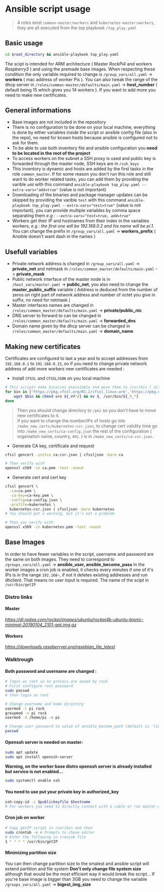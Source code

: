 # Ansible script usage

> 4 roles exist `common-master/workers` and `kubernetes-master/workers`, they are all executed from the top playbook `/top_play.yaml` 

## Basic usage
```bash
cd $root_directory && ansible-playbook top_play.yaml
```
The scipt is intended for ARM architecture ( Master *RockPi4* and workers *Raspberry3* ) and using the premade base images. When respecting these condition the only variable required to change is `/group_vars/all.yaml` -> **workers** ( mac address of worker Pis ). You can also tweak the range of the dhcp server in `/roles/common-master/defaults/main.yaml` -> **host_number** ( default being 15 which gives you 14 workers ). If you want to add more you need to make new certificates. 

## General informations 
* Base images are not included in the repository
* There is no configuration to be done on your local machine, everything is done by either variables inside the script or ansible config file (also in the repo), no need for known hosts because ansible is configured not to ask for them. 
* To be able to use both inventory file and ansible configuration you **need to be located in the root of the project**
* To access workers on the subnet a SSH proxy is used and public key is forwarded through the master node, SSH keys are in `/ssh_keys`
* This inventory is dynamic and hosts are added by the first tasks in the role `common_master`. If for some reason you don't run this role and still want to do worker related tasks, you can add them by providing the varible `add` with this command `ansible-playbook top_play.yaml --extra-vars="add=true"` (value is not important)
* Downloading of the binaries and package manager updates can be skipped by providing the varible `test` with this command `ansible-playbook top_play.yaml --extra-vars="test=true"` (value is not important), you can provide multiple variables by comma space separating them *e.g : `--extra-vars="test=true, add=true"`*
* Workers get their IP and hostnames from their index in the variables workers, *e.g : the first one will be 192.168.0.2 and his name will be pi.1*. You can change the prefix in `/group_vars/all.yaml` -> **workers_prefix** ( Ansible doesn't want dash in the names )

## Usefull variables 

* Private network address is changed in `/group_vars/all.yaml` -> **private_net** and netmask in `/roles/common_master/defaults/main.yaml` -> **private_mask**
* Public network interface of the master node is in `/host_vars/master.yaml` -> **public_net**, you also need to change the **master_public_suffix** variable ( Address is deduced from the number of zeros on right part of network address and number of octet you give in suffix, no need for netmask )
* Master interfaces names are changed in `/roles/common_master/defaults/main.yaml` -> **private/public_nic**
* DNS server to forward to can be changed in `/roles/common_master/defaults/main.yaml` -> **forwarded_dns**
* Domain name given by the dhcp server can be changed in `/roles/common_master/defaults/main.yaml` -> **domain_name**

## Making new certificates

Certificates are configured to last a year and to accept addresses from `192.168.0.1` to `192.168.0.15`, so if you need to change private network address of add more workers new certificates are needed : 

* Install `CFSSL` and `CFSSLJSON` on you local machine
```bash
# This scripts make binaries executable and move them to /usr/bin ( also rename bins so you don't have distro and architecture in the name )
for bin in {'https://pkg.cfssl.org/R1.2/cfssl_linux-arm','https://pkg.cfssl.org/R1.2/cfssljson_linux-arm'}; do 
    wget $bin && chmod u+x ${_##*/} && mv $_ /usr/bin/${_%_*}
done 
```
> Then you should change directory to `/pki` so you don't have to move new certificates to it.  
If you want to change the number/IPs of hosts go into `/make_new_certs/kubernetes-csr.json`, to change cert validity time go into `/make_new_certs/ca-config.json` the rest of the configuration ( organiation name, country, etc. ) is in `/make_new_certs/ca-csr.json`.

* Generate CA key, certificate and request
```bash
cfssl gencert -initca ca-csr.json | cfssljson -bare ca

# Then verify with 
openssl x509 -in ca.pem -text -noout
```
* Generate cert and cert key
```bash 
cfssl gencert \
  -ca=ca.pem \
  -ca-key=ca-key.pem \
  -config=ca-config.json \
  -profile=kubernetes \
  kubernetes-csr.json | cfssljson -bare kubernetes
# You should get a warning, but it's not a problem

# Then you verify with 
openssl x509 -in kubernetes.pem -text -noout
```

## Base Images

In order to have fewer variables in the script, username and password are the same on both images. They need to correspond to `/groups_vars/all.yaml` -> **ansible_user, ansible_become_pass**
In the worker images a cron job is enabled, it checks every minutes if one of it's IPs is in the range `192.168~`, if not it deletes existing addresses and run dhclient. That means no user input is required. The name of the scipt in `/usr/bin/getIP`

### Distro links 

#### Master 
*https://dl.radxa.com/rockpi/images/ubuntu/rockpi4b-ubuntu-bionic-minimal-20190104_2101-gpt.img.gz*
#### Workers
*https://downloads.raspberrypi.org/raspbian_lite_latest*

### Walktrough

#### Both password and username are changed :
```bash
# login as root so no process are owned by rock
# First configure root password
sudo passwd 
# then login as root 

# Change username and home directory
usermod -l pi rock
groupmod -n pi rock
usermod -d /home/pi -m pi

# Change user password to value of ansible_become_path (default is 'linuxmasterrace' )
passwd
```
#### Openssh server is needed on master:
```bash
sudo apt update
sudo apt install openssh-server
```
**Warning, on the worker base distro openssh server is already installed but service is not enabled...**
```bash 
sudo systemctl enable ssh
```
#### You need to use put your private key in authorized_key 
```bash
ssh-copy-id -i $publickeyfile $hostname 
# For workers you need to directly connect with a cable or run master-common role of ansible scripts and then do it from master
```

#### Cron job on worker 
```bash 
# Copy getIP script in /usr/bin and then 
sudo crontab -e # Prompts to chose editor
# Enter the following in cronjob file
1 * * * * /usr/bin/getIP 
```

#### Minimizing partition size
You can then change partition size to the smalest and ansible script will extend partition and file system **Don't only change file system size** although that would be the most efficient way it would break the script... If you're base image is bigger than 3GB you need to change the variable `/groups_vars/all.yaml` -> **bigest_img_size**